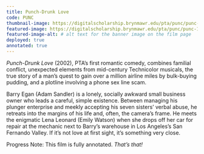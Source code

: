 ```yaml
---
title: Punch-Drunk Love
code: PUNC
thumbnail-image: https://digitalscholarship.brynmawr.edu/pta/punc/punc-12723/tiles/full/1920,1080/0/default.jpg # full url or relative path to the image for the card on the home page
featured-image: https://digitalscholarship.brynmawr.edu/pta/punc/punc-10716/tiles/full/1920,1080/0/default.jpg # full url or relative path to the image for the top of the film page
featured-image-alt: # alt text for the banner image on the film page
deployed: true
annotated: true
---
```


*Punch-Drunk Love* (2002), PTA’s first romantic comedy, combines familial conflict, unexpected elements from mid-century Technicolor musicals, the true story of a man’s quest to gain over a million airline miles by bulk-buying pudding, and a plotline involving a phone sex line scam.

Barry Egan (Adam Sandler) is a lonely, socially awkward small business owner who leads a careful, simple existence. Between managing his plunger enterprise and meekly accepting his seven sisters’ verbal abuse, he retreats into the margins of his life and, often, the camera’s frame. He meets the enigmatic Lena Leonard (Emily Watson) when she drops off her car for repair at the mechanic next to Barry’s warehouse in Los Angeles’s San Fernando Valley. If it’s not love at first sight, it’s something very close.

<div class="alert alert-primary text-center" role="alert">
  Progress Note: This film is fully annotated. <em>That’s that!</em>
</div>